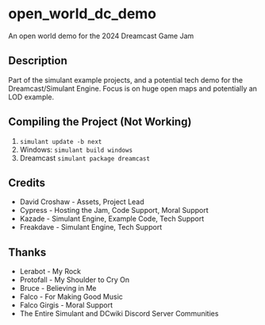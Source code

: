 # open_world_dc_demo
An open world demo for the 2024 Dreamcast Game Jam

## Description
Part of the simulant example projects, and a potential tech demo for the Dreamcast/Simulant Engine.
Focus is on huge open maps and potentially an LOD example.
## Compiling the Project (Not Working)
1. ```simulant update -b next```
2. Windows: ```simulant build windows```
3. Dreamcast ```simulant package dreamcast```

## Credits
- David Croshaw - Assets, Project Lead
- Cypress       - Hosting the Jam, Code Support, Moral Support
- Kazade        - Simulant Engine, Example Code, Tech Support
- Freakdave     - Simulant Engine, Tech Support

## Thanks
- Lerabot       - My Rock
- Protofall     - My Shoulder to Cry On
- Bruce         - Believing in Me
- Falco         - For Making Good Music
- Falco Girgis  - Moral Support
- The Entire Simulant and DCwiki Discord Server Communities
